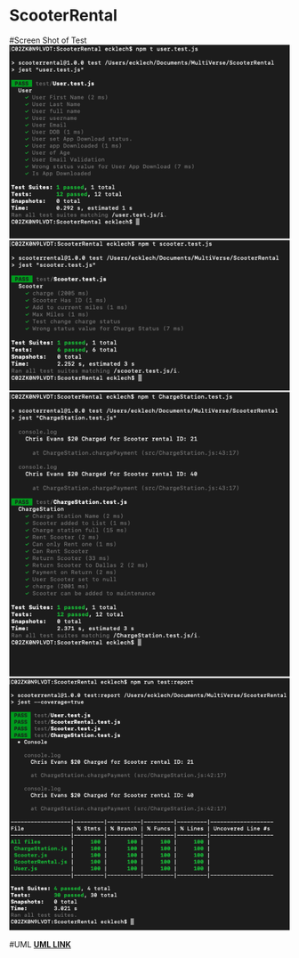 # ScooterRental

#Screen Shot of Test
![Screenshot](./UML/TESTSCREENSHOT/User.png)
![Screenshot](./UML/TESTSCREENSHOT/Scooter.png)
![Screenshot](./UML/TESTSCREENSHOT/ChargeStation.png)
![Screenshot](./UML/TESTSCREENSHOT/TestReport.png)

#UML
**[UML LINK](./UML/UML.md)**
